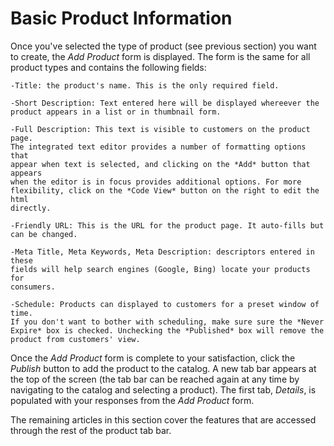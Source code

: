 # Basic Product Information

Once you've selected the type of product (see previous section) you want to
create, the *Add Product* form is displayed. The form is the same for all
product types and contains the following fields:

    -Title: the product's name. This is the only required field.

    -Short Description: Text entered here will be displayed whereever the
    product appears in a list or in thumbnail form. 

    -Full Description: This text is visible to customers on the product page.
    The integrated text editor provides a number of formatting options that
    appear when text is selected, and clicking on the *Add* button that appears
    when the editor is in focus provides additional options. For more
    flexibility, click on the *Code View* button on the right to edit the html
    directly.

    -Friendly URL: This is the URL for the product page. It auto-fills but
    can be changed.

    -Meta Title, Meta Keywords, Meta Description: descriptors entered in these
    fields will help search engines (Google, Bing) locate your products for
    consumers. 

    -Schedule: Products can displayed to customers for a preset window of time.
    If you don't want to bother with scheduling, make sure sure the *Never
    Expire* box is checked. Unchecking the *Published* box will remove the
    product from customers' view.

Once the *Add Product* form is complete to your satisfaction, click the
*Publish* button to add the product to the catalog. A new tab bar appears at the
top of the screen (the tab bar can be reached again at any time by navigating to
the catalog and selecting a product). The first tab, *Details*, is populated
with your responses from the *Add Product* form.

The remaining articles in this section cover the features that are accessed
through the rest of the product tab bar.

